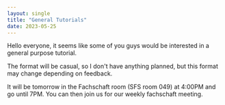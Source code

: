 ```yaml
---
layout: single
title: "General Tutorials"
date: 2023-05-25
---
```



Hello everyone, it seems like some of you guys would be interested in a general purpose tutorial.

The format will be casual, so I don't have anything planned, but this format may change depending on feedback.


It will be tomorrow in the Fachschaft room (SFS room 049) at 4:00PM and go until 7PM.  You can then join us for our weekly fachschaft meeting. 
